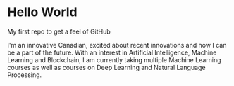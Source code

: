 # Hello World
My first repo to get a feel of GitHub

I'm an innovative Canadian, excited about recent innovations and how I can be a part of the future. With an interest in Artificial Intelligence, Machine Learning and Blockchain, I am currently taking multiple Machine Learning courses as well as courses on Deep Learning and Natural Language Processing.
